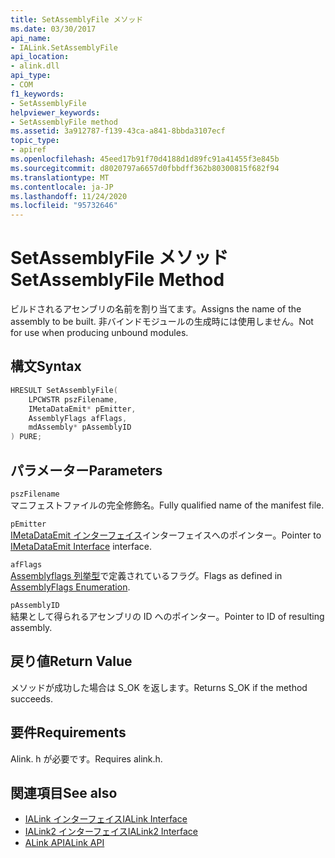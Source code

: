 ```yaml
---
title: SetAssemblyFile メソッド
ms.date: 03/30/2017
api_name:
- IALink.SetAssemblyFile
api_location:
- alink.dll
api_type:
- COM
f1_keywords:
- SetAssemblyFile
helpviewer_keywords:
- SetAssemblyFile method
ms.assetid: 3a912787-f139-43ca-a841-8bbda3107ecf
topic_type:
- apiref
ms.openlocfilehash: 45eed17b91f70d4188d1d89fc91a41455f3e845b
ms.sourcegitcommit: d8020797a6657d0fbbdff362b80300815f682f94
ms.translationtype: MT
ms.contentlocale: ja-JP
ms.lasthandoff: 11/24/2020
ms.locfileid: "95732646"
---
```

# <a name="setassemblyfile-method"></a><span data-ttu-id="84da5-102">SetAssemblyFile メソッド</span><span class="sxs-lookup"><span data-stu-id="84da5-102">SetAssemblyFile Method</span></span>

<span data-ttu-id="84da5-103">ビルドされるアセンブリの名前を割り当てます。</span><span class="sxs-lookup"><span data-stu-id="84da5-103">Assigns the name of the assembly to be built.</span></span> <span data-ttu-id="84da5-104">非バインドモジュールの生成時には使用しません。</span><span class="sxs-lookup"><span data-stu-id="84da5-104">Not for use when producing unbound modules.</span></span>  
  
## <a name="syntax"></a><span data-ttu-id="84da5-105">構文</span><span class="sxs-lookup"><span data-stu-id="84da5-105">Syntax</span></span>  
  
```cpp  
HRESULT SetAssemblyFile(  
    LPCWSTR pszFilename,  
    IMetaDataEmit* pEmitter,  
    AssemblyFlags afFlags,  
    mdAssembly* pAssemblyID  
) PURE;  
```  
  
## <a name="parameters"></a><span data-ttu-id="84da5-106">パラメーター</span><span class="sxs-lookup"><span data-stu-id="84da5-106">Parameters</span></span>  

 `pszFilename`  
 <span data-ttu-id="84da5-107">マニフェストファイルの完全修飾名。</span><span class="sxs-lookup"><span data-stu-id="84da5-107">Fully qualified name of the manifest file.</span></span>  
  
 `pEmitter`  
 <span data-ttu-id="84da5-108">[IMetaDataEmit インターフェイス](../metadata/imetadataemit-interface.md)インターフェイスへのポインター。</span><span class="sxs-lookup"><span data-stu-id="84da5-108">Pointer to [IMetaDataEmit Interface](../metadata/imetadataemit-interface.md) interface.</span></span>  
  
 `afFlags`  
 <span data-ttu-id="84da5-109">[Assemblyflags 列挙型](../metadata/assemblyflags-enumeration.md)で定義されているフラグ。</span><span class="sxs-lookup"><span data-stu-id="84da5-109">Flags as defined in [AssemblyFlags Enumeration](../metadata/assemblyflags-enumeration.md).</span></span>  
  
 `pAssemblyID`  
 <span data-ttu-id="84da5-110">結果として得られるアセンブリの ID へのポインター。</span><span class="sxs-lookup"><span data-stu-id="84da5-110">Pointer to ID of resulting assembly.</span></span>  
  
## <a name="return-value"></a><span data-ttu-id="84da5-111">戻り値</span><span class="sxs-lookup"><span data-stu-id="84da5-111">Return Value</span></span>  

 <span data-ttu-id="84da5-112">メソッドが成功した場合は S_OK を返します。</span><span class="sxs-lookup"><span data-stu-id="84da5-112">Returns S_OK if the method succeeds.</span></span>  
  
## <a name="requirements"></a><span data-ttu-id="84da5-113">要件</span><span class="sxs-lookup"><span data-stu-id="84da5-113">Requirements</span></span>  

 <span data-ttu-id="84da5-114">Alink. h が必要です。</span><span class="sxs-lookup"><span data-stu-id="84da5-114">Requires alink.h.</span></span>  
  
## <a name="see-also"></a><span data-ttu-id="84da5-115">関連項目</span><span class="sxs-lookup"><span data-stu-id="84da5-115">See also</span></span>

- [<span data-ttu-id="84da5-116">IALink インターフェイス</span><span class="sxs-lookup"><span data-stu-id="84da5-116">IALink Interface</span></span>](ialink-interface.md)
- [<span data-ttu-id="84da5-117">IALink2 インターフェイス</span><span class="sxs-lookup"><span data-stu-id="84da5-117">IALink2 Interface</span></span>](ialink2-interface.md)
- [<span data-ttu-id="84da5-118">ALink API</span><span class="sxs-lookup"><span data-stu-id="84da5-118">ALink API</span></span>](index.md)
